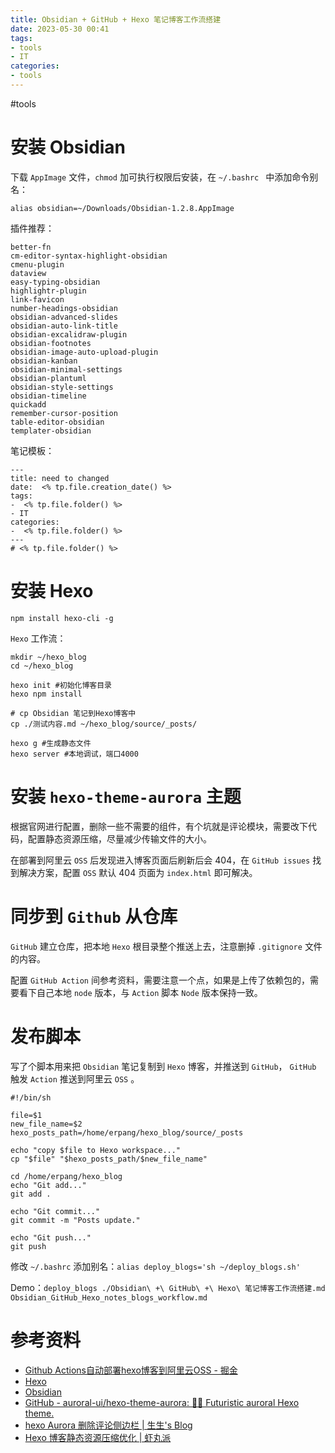 ```yaml
---
title: Obsidian + GitHub + Hexo 笔记博客工作流搭建
date: 2023-05-30 00:41
tags:
- tools
- IT
categories:
- tools
---
```

#tools

# 安装 Obsidian

下载 `AppImage` 文件，` chmod ` 加可执行权限后安装，在 `~/.bashrc ` 中添加命令别名：
```shell
alias obsidian=~/Downloads/Obsidian-1.2.8.AppImage
```

插件推荐：

```text
better-fn
cm-editor-syntax-highlight-obsidian
cmenu-plugin
dataview
easy-typing-obsidian
highlightr-plugin
link-favicon
number-headings-obsidian
obsidian-advanced-slides
obsidian-auto-link-title
obsidian-excalidraw-plugin
obsidian-footnotes
obsidian-image-auto-upload-plugin
obsidian-kanban
obsidian-minimal-settings
obsidian-plantuml
obsidian-style-settings
obsidian-timeline
quickadd
remember-cursor-position
table-editor-obsidian
templater-obsidian
```

笔记模板：

```text
---
title: need to changed
date:  <% tp.file.creation_date() %>
tags:
-  <% tp.file.folder() %>
- IT
categories:
-  <% tp.file.folder() %>
---
# <% tp.file.folder() %>
```

# 安装 Hexo

```shell
npm install hexo-cli -g
```

`Hexo` 工作流：

```shell
mkdir ~/hexo_blog
cd ~/hexo_blog

hexo init #初始化博客目录
hexo npm install

# cp Obsidian 笔记到Hexo博客中
cp ./测试内容.md ~/hexo_blog/source/_posts/

hexo g #生成静态文件
hexo server #本地调试，端口4000
```

# 安装 `hexo-theme-aurora` 主题
根据官网进行配置，删除一些不需要的组件，有个坑就是评论模块，需要改下代码，配置静态资源压缩，尽量减少传输文件的大小。

在部署到阿里云 `OSS` 后发现进入博客页面后刷新后会 404，在 `GitHub issues` 找到解决方案，配置 `OSS` 默认 404 页面为 `index.html` 即可解决。

# 同步到 `Github`  从仓库

`GitHub` 建立仓库，把本地 `Hexo` 根目录整个推送上去，注意删掉 `.gitignore` 文件的内容。

配置 `GitHub Action` 间参考资料，需要注意一个点，如果是上传了依赖包的，需要看下自己本地 `node` 版本，与 `Action` 脚本 `Node` 版本保持一致。

# 发布脚本
写了个脚本用来把 `Obsidian` 笔记复制到 `Hexo` 博客，并推送到 `GitHub`， `GitHub` 触发 `Action` 推送到阿里云 `OSS` 。

```shell
#!/bin/sh

file=$1
new_file_name=$2
hexo_posts_path=/home/erpang/hexo_blog/source/_posts

echo "copy $file to Hexo workspace..."
cp "$file" "$hexo_posts_path/$new_file_name"

cd /home/erpang/hexo_blog
echo "Git add..."
git add .

echo "Git commit..."
git commit -m "Posts update."

echo "Git push..."
git push

```

修改 `~/.bashrc` 添加别名：`alias deploy_blogs='sh ~/deploy_blogs.sh'`

Demo：`deploy_blogs ./Obsidian\ +\ GitHub\ +\ Hexo\ 笔记博客工作流搭建.md Obsidian_GitHub_Hexo_notes_blogs_workflow.md`

# 参考资料
* [Github Actions自动部署hexo博客到阿里云OSS - 掘金](https://juejin.cn/post/6987568619739676708)
* [Hexo](https://hexo.io/zh-cn/)
* [Obsidian](https://obsidian.md/)
* [GitHub - auroral-ui/hexo-theme-aurora: 🏳️‍🌈 Futuristic auroral Hexo theme.](https://github.com/auroral-ui/hexo-theme-aurora)
* [hexo Aurora 删除评论侧边栏 | 生生's Blog](https://gongxuanzhang.github.io/post/aurora%E5%88%A0%E9%99%A4%E8%AF%84%E8%AE%BA%E4%BE%A7%E8%BE%B9%E6%A0%8F)
* [Hexo 博客静态资源压缩优化 | 虾丸派](https://www.playpi.org/2018112101.html)

